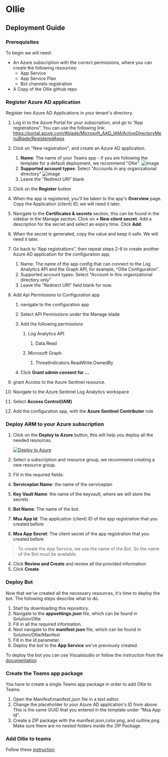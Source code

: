 # Ollie

## Deployment Guide

### Prerequisites

To begin we will need:

- An Azure subscription with the correct permissions, where you can create the following resources:
  - App Service
  - App Service Plan
  - Bot channels registration
- A Copy of the Ollie github repo

### Register Azure AD application

Register two Azure AD Applications in your tenant's directory.

1. Log in to the Azure Portal for your subscription, and go to “App registrations”. You can use the following link: https://portal.azure.com/#blade/Microsoft_AAD_IAM/ActiveDirectoryMenuBlade/RegisteredApps
2. Click on "New registration", and create an Azure AD application.

   1. **Name**: The name of your Teams app - if you are following the template for a default deployment, we recommend "Ollie".
![image](https://user-images.githubusercontent.com/83395176/135573524-3964d067-4a61-4871-bb6b-0754f9238320.png)
   2. **Supported account types**: Select "Accounts in any organizational directory"
![image](https://user-images.githubusercontent.com/83395176/135573558-cf28ed43-a650-48b5-a34f-c63c5ed11749.png)
   3. Leave the "Redirect URI" blank

3. Click on the **Register** button
4. When the app is registered, you'll be taken to the app's **Overview** page. Copy the Application (client) ID; we will need it later. 
5. Navigate to the **Certificates & secrets** section, this can be found in the sidebar in the Manage section. Click on **+ New client secret**. Add a description for the secret and select an expiry time. Click **Add**.
6. When the secret is generated, copy the value and keep it safe. We will need it later.
7. Go back to “App registrations”, then repeat steps 2-6 to create another Azure AD application for the configuration app.

   1. Name: The name of the app config that can connect to the Log Analytics API and the Graph API, for example, “Ollie Configuration”.
   2. Supported account types: Select "Account in this organizational directory only"
   3. Leave the "Redirect URI" field blank for now.   
8. Add Api Permissions to Configuration app

   1. navigate to the configuration app
   2. Select API Permissions under the Manage blade
   3. Add the following permissions

      1. Log Analytics API

         1. Data.Read

      2. Microsoft Graph

         1. ThreatIndicators.ReadWrite.OwnedBy

   4. Click **Grant admin consent for ...**

9. grant Access to the Azure Sentinel resource.
  
  1. Navigate to the Azure Sentinel Log Analytics workspace
  2. Select **Access Control(IAM)**
  3. Add the configuration app, with the **Azure Sentinel Contributer** role

### Deploy ARM to your Azure subscription

1. Click on the **Deploy to Azure** button, this will help you deploy all the needed resources.

   [![Deploy to Azure](https://aka.ms/deploytoazurebutton)](https://portal.azure.com/#create/Microsoft.Template/uri/https%3A%2F%2Fraw.githubusercontent.com%2Fthecollectiveconsulting%2FOllie%2Fmain%2FARMTemplates%2FazureDeploy.json)

2. Select a subscription and resource group, we recommend creating a new resource group.
3. Fill in the required fields:

  1. **Serviceplan Name**: the name of the serviceplan
  2. **Key Vault Name**: the name of the keyvault, where we will store the secrets
  3. **Bot Name**: The name of the bot.
  4. **Msa App Id**: The application (client) ID of the app registration that you created before
  5. **Msa App Secret**: The client secret of the app registration that you created before

> To create the App Service, we use the name of the Bot. So the name of the Bot must be available.

4. Click **Review and Create** and review all the provided information
5. Click **Create**

### Deploy Bot

Now that we've created all the necessary resources, it's time to deploy the bot. The following steps describe what to do.

1. Start by downloading this repository.
2. Navigate to the **appsettings.json** file, which can be found in Solution/Ollie
3. Fill in all the required information.
4. Next navigate to the **manifest.json** file, which can be found in Solution/Ollie/Manifest
5. Fill in the id parameter.
6. Deploy the bot to the **App Service** we've previously created.

To deploy the bot you can use Visualstudio or follow the instruction from the [documentation](https://docs.microsoft.com/en-us/azure/bot-service/bot-builder-deploy-az-cli?view=azure-bot-service-4.0&tabs=csharp#deploy-the-bot-to-azure)

### Create the Teams app package

You have to create a single Teams app package in order to add Ollie to Teams.

1. Open the Manifest\manifest.json file in a text editor.
2. Change the <MicrosoftAppId> placeholder to your Azure AD application's ID from above. This is the same GUID that you entered in the template under "Msa App Id".
3. Create a ZIP package with the manifest.json,color.png, and outline.png. Make sure there are no nested folders inside the ZIP Package.


### Add Ollie to teams

Follow these [instruction](https://docs.microsoft.com/en-us/MicrosoftTeams/manage-apps?toc=%2Fmicrosoftteams%2Fplatform%2Ftoc.json&bc=%2Fmicrosoftteams%2Fplatform%2Fbreadcrumb%2Ftoc.json#upload-an-app-package)
